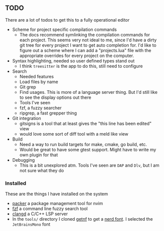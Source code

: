 ## TODO
There are a lot of todos to get this to a fully operational editor
- Scheme for project specific compilation commands
    - The docs recommend symlinking the compilation commands for each project. This seems very not ideal to me, since I'd have a dirty git tree for every project I want to get auto completion for. I'd like to figure out a scheme where I can add a "projects.lua" file with the appropriate overrides for every project on the computer. 
- Syntax highlighting, needed so user defined types stand out
    - I think `treesitter` is the app to do this, still need to configure
- Search
    - Needed features
	- Load files by name
	- Git grep
	- Find usages. This is more of a language server thing. But I'd still like to see the display options out there
    - Tools I've seen
	- fzf, a fuzzy searcher
	- ripgrep, a fast grepper thing
- Git integration
    - gitsigns is a tool that at least gives the "this line has been edited" view
    - would love some sort of diff tool with a meld like view
- Build
    - Need a way to run build targets for make, cmake, go build, etc. 
    - Would be great to have some gtest support. Might have to write my own plugin for that 
- Debugging
    - This is a bit unexplored atm. Tools I've seen are `DAP` and `Dlv`, but I am not sure what they do


### Installed
These are the things I have installed on the system
- [packer](https://github.com/wbthomason/packer.nvim) a package management tool for nvim
- [fzf](https://github.com/junegunn/fzf) a command line fuzzy search tool
- [clangd](https://clangd.llvm.org/) a C/C++ LSP server
- In the `tools/` directory I cloned [getnf](https://github.com/ronniedroid/getnf) to get a [nerd font](https://github.com/ryanoasis/nerd-fonts). I selected the `JetBrainsMono` font
